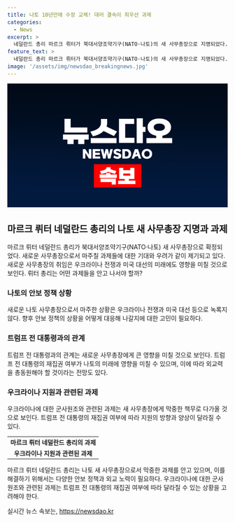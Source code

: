 ```yaml
---
title: 나토 10년만에 수장 교체! 대러 결속이 최우선 과제
categories:
  - News
excerpt: >
  네덜란드 총리 마르크 뤼터가 북대서양조약기구(NATO·나토)의 새 사무총장으로 지명되었다. 하지만 그의 취임은 미국 대선 결과에 따라 크게 영향 받을 것으로 예상된다. 뤼터는 우크라이나 전쟁이 지속되는 가운데 나토의 새로운 도전에 직면하게 될 것으로 보인다. 특히 미국의 재집권 여부에 따라 나토 내부 결속과 우크라이나 지원에 변화가 나타날 수 있다. 이에 대한 대응 방안과 위기 관리에 대한 관심이 높아지고 있다.
feature_text: >
  네덜란드 총리 마르크 뤼터가 북대서양조약기구(NATO·나토)의 새 사무총장으로 지명되었다. 하지만 그의 취임은 미국 대선 결과에 따라 크게 영향 받을 것으로 예상된다. 뤼터는 우크라이나 전쟁이 지속되는 가운데 나토의 새로운 도전에 직면하게 될 것으로 보인다. 특히 미국의 재집권 여부에 따라 나토 내부 결속과 우크라이나 지원에 변화가 나타날 수 있다. 이에 대한 대응 방안과 위기 관리에 대한 관심이 높아지고 있다.
image: '/assets/img/newsdao_breakingnews.jpg'
---
```


<p><img src="/assets/img/newsdao_breakingnews.jpg" alt="implanttips 속보" /></p>

<h2 data-ke-size="size26">마르크 뤼터 네덜란드 총리의 나토 새 사무총장 지명과 과제</h2>

<p data-ke-size="size16">마르크 뤼터 네덜란드 총리가 북대서양조약기구(NATO·나토) 새 사무총장으로 확정되었다. 새로운 사무총장으로서 마주칠 과제들에 대한 기대와 우려가 같이 제기되고 있다. 새로운 사무총장의 취임은 우크라이나 전쟁과 미국 대선의 미래에도 영향을 미칠 것으로 보인다. 뤼터 총리는 어떤 과제들을 안고 나서야 할까?</p>

<h3 data-ke-size="size24">나토의 안보 정책 상황</h3>

<p data-ke-size="size16">새로운 나토 사무총장으로서 마주한 상황은 우크라이나 전쟁과 미국 대선 등으로 녹록지 않다. 향후 안보 정책의 상황을 어떻게 대응해 나갈지에 대한 고민이 필요하다.</p>

<h3 data-ke-size="size24">트럼프 전 대통령과의 관계</h3>

<p data-ke-size="size16">트럼프 전 대통령과의 관계는 새로운 사무총장에게 큰 영향을 미칠 것으로 보인다. 트럼프 전 대통령의 재집권 여부가 나토의 미래에 영향을 미칠 수 있으며, 이에 따라 외교력을 총동원해야 할 것이라는 전망도 있다.</p>

<h3 data-ke-size="size24">우크라이나 지원과 관련된 과제</h3>

<p data-ke-size="size16">우크라이나에 대한 군사원조와 관련된 과제는 새 사무총장에게 막중한 책무로 다가올 것으로 보인다. 트럼프 전 대통령의 재집권 여부에 따라 지원의 방향과 양상이 달라질 수 있다.</p>

<table>
    <tr>
        <td style="text-align: center; height: 17px;"><b>마르크 뤼터 네덜란드 총리의 과제</b></td>
    </tr>
    <tr>
        <td style="text-align: center; height: 17px;"><b>우크라이나 지원과 관련된 과제</b></td>
    </tr>
</table>

<p data-ke-size="size16">마르크 뤼터 네덜란드 총리는 나토 새 사무총장으로서 막중한 과제를 안고 있으며, 이를 해결하기 위해서는 다양한 안보 정책과 외교 노력이 필요하다. 우크라이나에 대한 군사원조와 관련된 과제는 트럼프 전 대통령의 재집권 여부에 따라 달라질 수 있는 상황을 고려해야 한다.</p>
실시간 뉴스 속보는, <a href="https://newsdao.kr" rel="dofollow">https://newsdao.kr</a>


